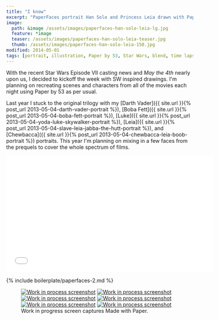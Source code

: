 ```yaml
---
title: "I know"
excerpt: "PaperFaces portrait Han Solo and Princess Leia drawn with Paper by 53 on an iPad."
image: 
  path: &image /assets/images/paperfaces-han-solo-leia-lg.jpg 
  feature: *image
  teaser: /assets/images/paperfaces-han-solo-leia-teaser.jpg
  thumb: /assets/images/paperfaces-han-solo-leia-150.jpg
modified: 2014-05-01
tags: [portrait, illustration, Paper by 53, Star Wars, blend, time lapse]
---
```


With the recent Star Wars Episode VII casting news and *May the 4th* nearly upon us, I decided to kickoff the week with SW inspired drawings. I'm planning on recreating scenes and characters from all of the movies each night using Paper by 53 as per usual.

Last year I stuck to the original trilogy with my [Darth Vader]({{ site.url }}{% post_url 2013-05-04-darth-vader-portrait %}), [Boba Fett]({{ site.url }}{% post_url 2013-05-04-boba-fett-portrait %}), [Luke]({{ site.url }}{% post_url 2013-05-04-yoda-luke-skywalker-portrait %}), [Leia]({{ site.url }}{% post_url 2013-05-04-slave-leia-jabba-the-hutt-portrait %}), and [Chewbacca]({{ site.url }}{% post_url 2013-05-04-chewbacca-leia-boob-portrait %}) portraits. This year I'm planning on mixing in a few faces from the prequels to cover the whole spectrum of films.

<iframe width="560" height="315" src="//www.youtube.com/embed/9e1nPyHXCFQ" frameborder="0"> </iframe>

{% include boilerplate/paperfaces-2.md %}

<figure class="third">
	<a href="{{ site.url }}/assets/images/paperfaces-han-solo-process-1-lg.jpg"><img src="{{ site.url }}/assets/images/paperfaces-han-solo-process-1-600.jpg" alt="Work in process screenshot"></a>
	<a href="{{ site.url }}/assets/images/paperfaces-han-solo-process-2-lg.jpg"><img src="{{ site.url }}/assets/images/paperfaces-han-solo-process-2-600.jpg" alt="Work in process screenshot"></a>
	<a href="{{ site.url }}/assets/images/paperfaces-han-solo-process-3-lg.jpg"><img src="{{ site.url }}/assets/images/paperfaces-han-solo-process-3-600.jpg" alt="Work in process screenshot"></a>
	<a href="{{ site.url }}/assets/images/paperfaces-han-solo-process-4-lg.jpg"><img src="{{ site.url }}/assets/images/paperfaces-han-solo-process-4-600.jpg" alt="Work in process screenshot"></a>
	<a href="{{ site.url }}/assets/images/paperfaces-han-solo-process-5-lg.jpg"><img src="{{ site.url }}/assets/images/paperfaces-han-solo-process-5-600.jpg" alt="Work in process screenshot"></a>
	<a href="{{ site.url }}/assets/images/paperfaces-han-solo-process-6-lg.jpg"><img src="{{ site.url }}/assets/images/paperfaces-han-solo-process-6-600.jpg" alt="Work in process screenshot"></a>
	<figcaption>Work in progress screen captures Made with Paper.</figcaption>
</figure>

